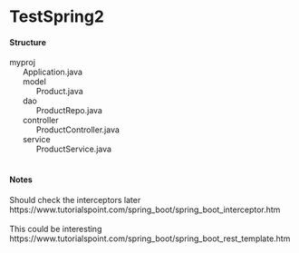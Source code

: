 # TestSpring2
<h4>Structure</h4>
myproj<br>
&nbsp;&nbsp;&nbsp;&nbsp;&nbsp;&nbsp;Application.java <br>
&nbsp;&nbsp;&nbsp;&nbsp;&nbsp;&nbsp;model <br>
&nbsp;&nbsp;&nbsp;&nbsp;&nbsp;&nbsp;&nbsp;&nbsp;&nbsp;&nbsp;&nbsp;&nbsp;Product.java <br>
&nbsp;&nbsp;&nbsp;&nbsp;&nbsp;&nbsp;dao <br>
&nbsp;&nbsp;&nbsp;&nbsp;&nbsp;&nbsp;&nbsp;&nbsp;&nbsp;&nbsp;&nbsp;&nbsp;ProductRepo.java <br>
&nbsp;&nbsp;&nbsp;&nbsp;&nbsp;&nbsp;controller <br>
&nbsp;&nbsp;&nbsp;&nbsp;&nbsp;&nbsp;&nbsp;&nbsp;&nbsp;&nbsp;&nbsp;&nbsp;ProductController.java <br>
&nbsp;&nbsp;&nbsp;&nbsp;&nbsp;&nbsp;service <br>
&nbsp;&nbsp;&nbsp;&nbsp;&nbsp;&nbsp;&nbsp;&nbsp;&nbsp;&nbsp;&nbsp;&nbsp;ProductService.java <br>
<br>
<h4>Notes</h4>
Should check the interceptors later <br>
https://www.tutorialspoint.com/spring_boot/spring_boot_interceptor.htm <br><br>
This could be interesting <br>
https://www.tutorialspoint.com/spring_boot/spring_boot_rest_template.htm